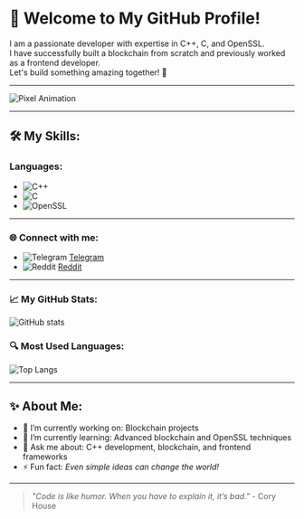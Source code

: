 # 👋 Welcome to My GitHub Profile!

I am a passionate developer with expertise in C++, C, and OpenSSL.  
I have successfully built a blockchain from scratch and previously worked as a frontend developer.  
Let's build something amazing together! 🚀

---

![Pixel Animation](https://64.media.tumblr.com/4d68f25b0a3b2097ec69e6447efb7a5f/tumblr_mzh0tdNJgG1rklmsmo1_1280.gif)

---

## 🛠 My Skills:
### Languages:
- ![C++](https://img.shields.io/badge/C++-blue?logo=c%2B%2B&logoColor=white)
- ![C](https://img.shields.io/badge/C-%2300599C.svg?logo=c&logoColor=white)
- ![OpenSSL](https://img.shields.io/badge/OpenSSL-%234A8CF7.svg?logo=openssl&logoColor=white)

---

### 🌐 Connect with me:
- ![Telegram](https://img.shields.io/badge/Telegram-blue?logo=telegram&logoColor=white) [Telegram](https://t.me/hornet468)
- ![Reddit](https://img.shields.io/badge/Reddit-%23FF4500.svg?logo=reddit&logoColor=white) [Reddit](https://www.reddit.com/u/tomhelington/s/vL3VIVlGYQ)

---

### 📈 My GitHub Stats:
![GitHub stats](https://github-readme-stats.vercel.app/api?username=yourusername&show_icons=true&theme=radical)

### 🔍 Most Used Languages:
![Top Langs](https://github-readme-stats.vercel.app/api/top-langs/?username=hornet468&layout=compact&theme=radical)

---

## ✨ About Me:
- 🔭 I’m currently working on: Blockchain projects
- 🌱 I’m currently learning: Advanced blockchain and OpenSSL techniques
- 💬 Ask me about: C++ development, blockchain, and frontend frameworks
- ⚡ Fun fact: *Even simple ideas can change the world!*

---

> _"Code is like humor. When you have to explain it, it’s bad."_ - Cory House
